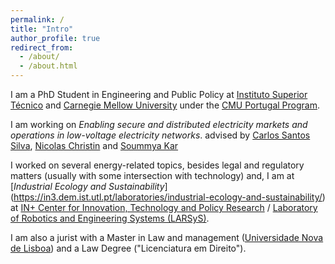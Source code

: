 ```yaml
---
permalink: /
title: "Intro"
author_profile: true
redirect_from: 
  - /about/
  - /about.html
---
```


I am a PhD Student in Engineering and Public Policy at [Instituto Superior Técnico](https://tecnico.ulisboa.pt/pt/) and [Carnegie Mellow University](https://www.cmu.edu/epp/index.html) under the [CMU Portugal Program](https://cmuportugal.org/). 

I am working on *Enabling secure and distributed electricity markets and operations in low-voltage electricity networks*. advised by [Carlos Santos Silva](https://in3.dem.ist.utl.pt/team/members/carlos-santos-silva/), [Nicolas Christin](https://www.andrew.cmu.edu/user/nicolasc/) and [Soummya Kar](https://www.ece.cmu.edu/directory/bios/kar-soummya.html)

I worked on several energy-related topics, besides legal and regulatory matters (usually with some intersection with technology) and, I am at [*Industrial Ecology and Sustainability*] (https://in3.dem.ist.utl.pt/laboratories/industrial-ecology-and-sustainability/) at [IN+ Center for Innovation, Technology and Policy Research](https://in3.dem.ist.utl.pt/) / [Laboratory of Robotics and Engineering Systems (LARSyS)](https://groups.tecnico.ulisboa.pt/~larsys.daemon/).

I am also a jurist with a Master in Law and management ([Universidade Nova de Lisboa](https://www.unl.pt/)) and a Law Degree ("Licenciatura em Direito"). 


